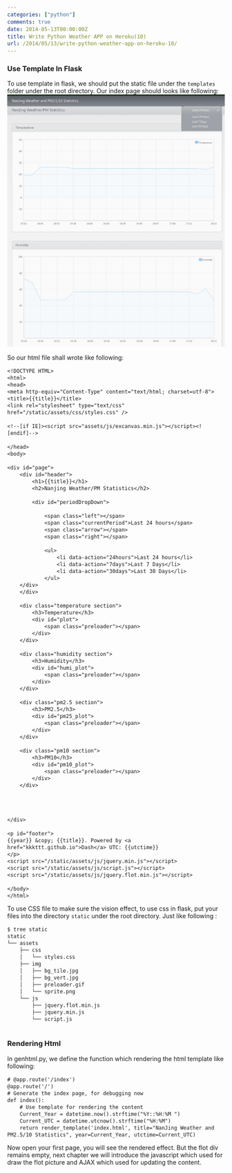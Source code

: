 ```yaml
---
categories: ["python"]
comments: true
date: 2014-05-13T00:00:00Z
title: Write Python Weather APP on Heroku(10)
url: /2014/05/13/write-python-weather-app-on-heroku-10/
---
```


### Use Template In Flask
To use template in flask, we should put the static file under the `templates` folder under the root directory. Our index page should looks like following:     
![/images/frontpage.jpg](/images/frontpage.jpg)    

So our html file shall wrote like following:     

```
<!DOCTYPE HTML>
<html>
<head>
<meta http-equiv="Content-Type" content="text/html; charset=utf-8">
<title>{{title}}</title>
<link rel="stylesheet" type="text/css" href="/static/assets/css/styles.css" />

<!--[if IE]><script src="assets/js/excanvas.min.js"></script><![endif]-->

</head>
<body>

<div id="page">
	<div id="header">
        <h1>{{title}}</h1>
        <h2>Nanjing Weather/PM Statistics</h2>

        <div id="periodDropDown">
        
        	<span class="left"></span>
            <span class="currentPeriod">Last 24 hours</span>
            <span class="arrow"></span>
            <span class="right"></span>
            
        	<ul>
            	<li data-action="24hours">Last 24 hours</li>
                <li data-action="7days">Last 7 Days</li>
                <li data-action="30days">Last 30 Days</li>
            </ul>
	</div>
	</div>

    <div class="temperature section">
    	<h3>Temperature</h3>
       	<div id="plot">
        	<span class="preloader"></span>
        </div>
    </div>

    <div class="humidity section">
	    <h3>Humidity</h3>
	    <div id="humi_plot">
		    <span class="preloader"></span>
	    </div>
    </div>
    
    <div class="pm2.5 section">
	    <h3>PM2.5</h3>
	    <div id="pm25_plot">
		    <span class="preloader"></span>
	    </div>
    </div>

    <div class="pm10 section">
	    <h3>PM10</h3>
	    <div id="pm10_plot">
		    <span class="preloader"></span>
	    </div>
    </div>

	

    
</div>

<p id="footer">
{{year}} &copy; {{title}}. Powered by <a href="kkkttt.github.io">Dash</a> UTC: {{utctime}}
</p>
<script src="/static/assets/js/jquery.min.js"></script>
<script src="/static/assets/js/script.js"></script>
<script src="/static/assets/js/jquery.flot.min.js"></script>

</body>
</html>

```
To use CSS file to make sure the vision effect, to use css in flask, put your files into the directory `static` under the root directory. Just like following :    

```
$ tree static 
static
└── assets
    ├── css
    │   └── styles.css
    ├── img
    │   ├── bg_tile.jpg
    │   ├── bg_vert.jpg
    │   ├── preloader.gif
    │   └── sprite.png
    └── js
        ├── jquery.flot.min.js
        ├── jquery.min.js
        └── script.js


```
### Rendering Html
In genhtml.py, we define the function which rendering the html template like following: 

```
# @app.route('/index')
@app.route('/')
# Generate the index page, for debugging now
def index():
    # Use template for rendering the content
    Current_Year = datetime.now().strftime("%Y::%H:%M ")
    Current_UTC = datetime.utcnow().strftime("%H:%M")
    return render_template('index.html', title="NanJing Weather and PM2.5/10 Statistics", year=Current_Year, utctime=Current_UTC)

```
Now open your first page, you will see the rendered effect. But the flot div remains empty, next chapter we will introduce the javascript which used for draw the flot picture and AJAX which used for updating the content.    

